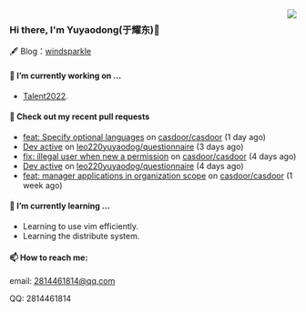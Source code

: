 <img align="right" src="https://github-readme-stats.vercel.app/api?username=leo220yuyaodog&show_icons=true&icon_color=805AD5&text_color=718096&bg_color=ffffff&hide_title=true" />

### Hi there, I'm Yuyaodong(于耀东)👋
🖋 Blog：[windsparkle](https://blog.windsparkle.top)
#### 🔭 I’m currently working on ...
- [Talent2022](https://github.com/casbin/Talent2022).

#### 🔨 Check out my recent pull requests

- [feat: Specify optional languages](https://github.com/casdoor/casdoor/pull/1306) on [casdoor/casdoor](https://github.com/casdoor/casdoor) (1 day ago)
- [Dev active](https://github.com/leo220yuyaodog/questionnaire/pull/24) on [leo220yuyaodog/questionnaire](https://github.com/leo220yuyaodog/questionnaire) (3 days ago)
- [fix: illegal user when new a permission](https://github.com/casdoor/casdoor/pull/1298) on [casdoor/casdoor](https://github.com/casdoor/casdoor) (4 days ago)
- [Dev active](https://github.com/leo220yuyaodog/questionnaire/pull/23) on [leo220yuyaodog/questionnaire](https://github.com/leo220yuyaodog/questionnaire) (4 days ago)
- [feat: manager applications in organization scope](https://github.com/casdoor/casdoor/pull/1290) on [casdoor/casdoor](https://github.com/casdoor/casdoor) (1 week ago)

#### 🌱 I’m currently learning ...
- Learning to use vim efficiently.
- Learning the distribute system.

#### 📫 How to reach me:
email: 2814461814@qq.com

QQ: 2814461814
